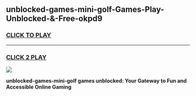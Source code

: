 
## unblocked-games-mini-golf-Games-Play-Unblocked-&-Free-okpd9
<h3>
<a href="https://premium76.site?title=unblocked-games-mini-golf&ref=24A">CLICK TO PLAY</a></h3>
<hr>

<h3>
<a href="https://premium76.site?title=unblocked-games-mini-golf&ref=24A">CLICK 2 PLAY</a>
  
</h3>

<a href="https://premium76.site?title=unblocked-games-mini-golf&ref=24A"><img src="https://clearcache.store/games.png"></a>


**unblocked-games-mini-golf games unblocked: Your Gateway to Fun and Accessible Online Gaming**
